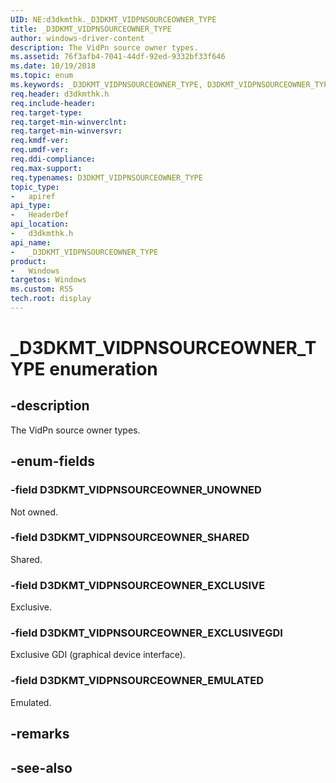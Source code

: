 ```yaml
---
UID: NE:d3dkmthk._D3DKMT_VIDPNSOURCEOWNER_TYPE
title: _D3DKMT_VIDPNSOURCEOWNER_TYPE
author: windows-driver-content
description: The VidPn source owner types.
ms.assetid: 76f3afb4-7041-44df-92ed-9332bf33f646
ms.date: 10/19/2018
ms.topic: enum
ms.keywords: _D3DKMT_VIDPNSOURCEOWNER_TYPE, D3DKMT_VIDPNSOURCEOWNER_TYPE, 
req.header: d3dkmthk.h
req.include-header:
req.target-type:
req.target-min-winverclnt:
req.target-min-winversvr:
req.kmdf-ver:
req.umdf-ver:
req.ddi-compliance:
req.max-support:
req.typenames: D3DKMT_VIDPNSOURCEOWNER_TYPE
topic_type: 
-	apiref
api_type: 
-	HeaderDef
api_location: 
-	d3dkmthk.h
api_name: 
-	_D3DKMT_VIDPNSOURCEOWNER_TYPE
product:
-	Windows
targetos: Windows
ms.custom: RS5
tech.root: display
---
```


# _D3DKMT_VIDPNSOURCEOWNER_TYPE enumeration

## -description

The VidPn source owner types.

## -enum-fields

### -field D3DKMT_VIDPNSOURCEOWNER_UNOWNED 

Not owned.

### -field D3DKMT_VIDPNSOURCEOWNER_SHARED 

Shared.

### -field D3DKMT_VIDPNSOURCEOWNER_EXCLUSIVE 

Exclusive.

### -field D3DKMT_VIDPNSOURCEOWNER_EXCLUSIVEGDI 

Exclusive GDI (graphical device interface).

### -field D3DKMT_VIDPNSOURCEOWNER_EMULATED 

Emulated.

## -remarks

## -see-also
